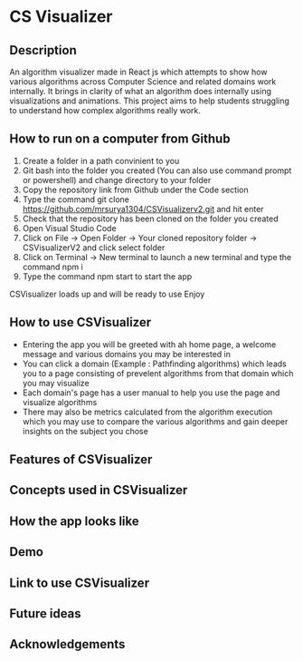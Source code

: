 # CS Visualizer
## Description
An algorithm visualizer made in React js which attempts to show how various algorithms across Computer Science and related domains work internally. It brings in clarity of what an algorithm does internally using visualizations and animations. This project aims to help students struggling to understand how complex algorithms really work. 

## How to run on a computer from Github
1. Create a folder in a path convinient to you
2. Git bash into the folder you created (You can also use command prompt or powershell) and change directory to your folder
3. Copy the repository link from Github under the Code section
4. Type the command git clone https://github.com/mrsurya1304/CSVisualizerv2.git and hit enter
5. Check that the repository has been cloned on the folder you created
6. Open Visual Studio Code
7. Click on File -> Open Folder -> Your cloned repository folder -> CSVisualizerV2 and click select folder
8. Click on Terminal -> New terminal to launch a new terminal and type the command npm i
9. Type the command npm start to start the app

CSVisualizer loads up and will be ready to use Enjoy

## How to use CSVisualizer
- Entering the app you will be greeted with ah home page, a welcome message and various domains you may be interested in
- You can click a domain (Example : Pathfinding algorithms) which leads you to a page consisting of prevelent algorithms from that domain which you may visualize
- Each domain's page has a user manual to help you use the page and visualize algorithms
- There may also be metrics calculated from the algorithm execution which you may use to compare the various algorithms and gain deeper insights on the subject you chose

## Features of CSVisualizer

## Concepts used in CSVisualizer

## How the app looks like

## Demo

## Link to use CSVisualizer

## Future ideas

## Acknowledgements
